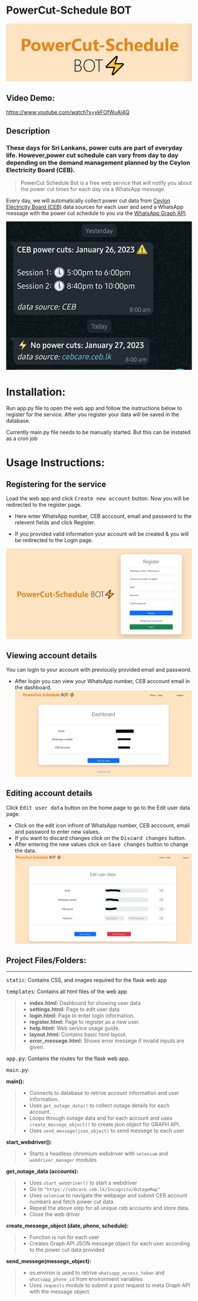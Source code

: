 # PowerCut-Schedule BOT
![Powercut-Schedule BOT](static/title.jpg "Powercut-Schedule BOT")

## Video Demo:
https://www.youtube.com/watch?v=ykFOfWuAl4Q

## Description

### These days for Sri Lankans, power cuts are part of everyday life. However,power cut schedule can vary from day to day depending on the demand management planned by the Ceylon Electricity Board (CEB).

> PowerCut Schedule Bot is a free web service that will notify you about the power cut times for each day via a WhatsApp message.

Every day, we will automatically collect power cut data from [Ceylon Electricity Board (CEB)](https://cebcare.ceb.lk/) data
sources for each user and send a WhatsApp message with the power cut
schedule to you via the [WhatsApp Graph API](https://developers.facebook.com/docs/graph-api/reference/whats-app-business-hsm/).

![whatsapp](static/WhatsApp.jpg "whatsapp" )

# Installation:

Run app.py file to open the web app and follow the instructions below to register for the service. After you register your data will be saved in the database.

Currently main.py file needs to be manually started. But this can be instated as a cron job

# Usage Instructions:

## Registering for the service

Load the web app and click <kbd>Create new account</kbd> button. Now you will be redirected to the register page.

- Here enter WhatsApp number, CEB acccount, email and password to the relevent fields and click Register.

- If you provided valid information your account will be created & you will be redirected to the Login page.

![register](static/register.jpg "Registration page")

## Viewing account details

You can login to your account with previously provided email and password.

- After login you can view your WhatsApp number, CEB acccount email in the dashboard.
![dashboard](static/dashboard.jpg "dashboard")
## Editing account details

Click <kbd>Edit user data</kbd> button on the home page to go to the Edit user data page.

- Click on the edit icon infront of WhatsApp number, CEB acccount, email and password to enter new values.
- If you want to discard changes click on the <kbd>Discard changes</kbd> button.
- After entering the new values click on <kbd>Save changes</kbd> button to change the data.
![editing](static/editing.jpg "editing")
## Project Files/Folders:

---

<kbd>static</kbd>: Contains CSS, and images required for the flask web app

<kbd>templates</kbd>: Contains all html files of the web app

> - **index.html:** Dashboard for showing user data
> - **settings.html:** Page to edit user data
> - **login.html:** Page to enter login information.
> - **register.html:** Page to register as a new user.
> - **help.html:** Web service usage guide.
> - **layout.html:** Contains basic html layout.
> - **error_messege.html:** Shows error messege if invalid inputs are given.

<kbd>app.py</kbd>: Contains the routes for the flask web app.

<kbd>main.py</kbd>:

**main():**

> - Connects to database to retrive account information and user information.
> - Uses `get_outage_data()` to collect outage details for each account.
> - Loops through outage data and for each account and uses `create_messege_object()` to create json object for GRAPH API.
> - Uses `send_messege(json_object)` to send messege to each user

**start_webdriver():**

> - Starts a headless chromium webdriver with `selenium` and `webdriver_manager` modules

**get_outage_data (accounts):**

> - Uses `start_webdriver()` to start a webdriver
> - Go to `"https://cebcare.ceb.lk/Incognito/OutageMap"`
> - Uses `selenium` to navigate the webpage and submit CEB account numbers and fetch power cut data
> - Repeat the above step for all unique ceb accounts and store data.
> - Close the web driver

**create_messege_object (date, phone, schedule):**

> - Function is run for each user
> - Creates Graph API JSON messege object for each user according to the power cut data provided

**send_messege(messege_object):**

> - os.environ is used to retrive `whatsapp_access_token` and `whatsapp_phone_id` from environment variables
> - Uses `requests` module to submit a post request to meta Graph API with the message object.
